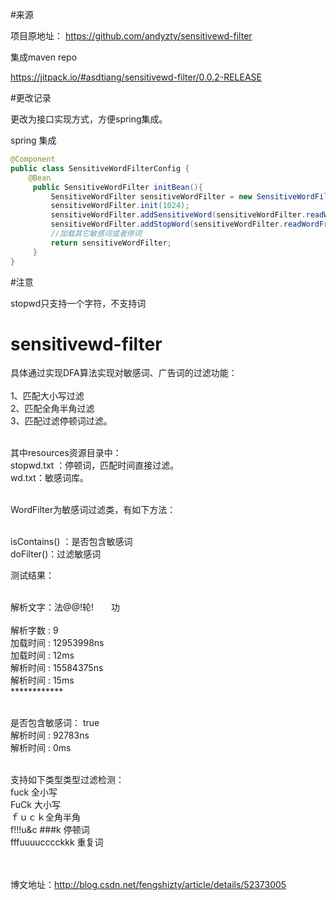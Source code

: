 #来源

项目原地址： https://github.com/andyzty/sensitivewd-filter


集成maven repo 

https://jitpack.io/#asdtiang/sensitivewd-filter/0.0.2-RELEASE

#更改记录

更改为接口实现方式，方便spring集成。

spring 集成

```java
@Component
public class SensitiveWordFilterConfig {
    @Bean
     public SensitiveWordFilter initBean(){
         SensitiveWordFilter sensitiveWordFilter = new SensitiveWordFilterDefaultImpl();
         sensitiveWordFilter.init(1024);
         sensitiveWordFilter.addSensitiveWord(sensitiveWordFilter.readWordFromFile("wd.txt"));
         sensitiveWordFilter.addStopWord(sensitiveWordFilter.readWordFromFile("stopwd.txt"));
         //加载其它敏感词或者停词
         return sensitiveWordFilter;
     }
}

```

#注意

stopwd只支持一个字符，不支持词

# sensitivewd-filter
具体通过实现DFA算法实现对敏感词、广告词的过滤功能：<br/><br/>
 1、匹配大小写过滤<br/>
 2、匹配全角半角过滤<br/>
 3、匹配过滤停顿词过滤。<br/><br/>
 
其中resources资源目录中：<br/>
stopwd.txt ：停顿词，匹配时间直接过滤。<br/>
wd.txt：敏感词库。<br/><br/>


WordFilter为敏感词过滤类，有如下方法：<br/><br/>

isContains() ：是否包含敏感词<br/>
doFilter()：过滤敏感词<br/>

测试结果：<br/><br/>

解析文字：法@@!轮!　　功<br/><br/>
解析字数 : 9<br/>
加载时间 : 12953998ns<br/>
加载时间 : 12ms <br/>
解析时间 : 15584375ns <br/>
解析时间 : 15ms <br/>
************<br/><br/>


是否包含敏感词： true <br/>
解析时间 : 92783ns <br/>
解析时间 : 0ms <br/><br/>

支持如下类型类型过滤检测：<br/>
fuck 全小写<br/>
FuCk 大小写<br/>
ｆｕｃｋ全角半角<br/>
f!!!u&c  ###k 停顿词<br/>
fffuuuucccckkk 重复词<br/><br/><br/>

博文地址：http://blog.csdn.net/fengshizty/article/details/52373005<br/>
